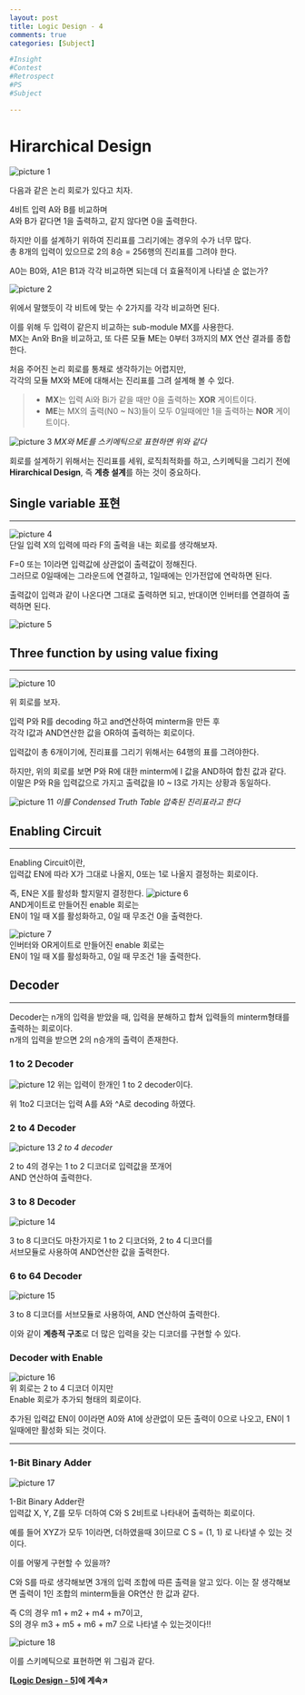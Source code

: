 ```yaml
---
layout: post
title: Logic Design - 4
comments: true
categories: [Subject]

#Insight
#Contest
#Retrospect
#PS
#Subject

---
```


# Hirarchical Design

![picture 1](../images/8028f20083b9dfe6270b230627360ce4b2a7f7edab1bc8c153dbcd6f6d3649b3.png)  

다음과 같은 논리 회로가 있다고 치자.

4비트 입력 A와 B를 비교하며  
A와 B가 같다면 1을 출력하고, 같지 않다면 0을 출력한다.

하지만 이를 설계하기 위하여 진리표를 그리기에는 경우의 수가 너무 많다.  
총 8개의 입력이 있으므로 2의 8승 = 256행의 진리표를 그려야 한다.

A0는 B0와, A1은 B1과 각각 비교하면 되는데 더 효율적이게 나타낼 순 없는가?

![picture 2](../images/43b855ae7b8326445e505ba87e1615f8e7f407b7a0a5eb356b04cef86dd843f8.png)  

위에서 말했듯이 각 비트에 맞는 수 2가지를 각각 비교하면 된다.

이를 위해 두 입력이 같은지 비교하는 sub-module MX를 사용한다.   
MX는 An와 Bn을 비교하고, 또 다른 모듈 ME는 0부터 3까지의 MX 연산 결과를 종합한다.

처음 주어진 논리 회로를 통채로 생각하기는 어렵지만,  
각각의 모듈 MX와 ME에 대해서는 진리표를 그려 설계해 볼 수 있다.


>- **MX**는 입력 Ai와 Bi가 같을 때만 0을 출력하는 **XOR** 게이트이다.
>- **ME**는 MX의 출력(N0 ~ N3)들이 모두 0일때에만 1을 출력하는 **NOR** 게이트이다.

![picture 3](../images/e5f75c754393f328c7383a8d398ebf2cbc855cdbcc7192d6c07f92d043e4c391.png)
*MX와 ME를 스키메틱으로 표현하면 위와 같다*
  
회로를 설계하기 위해서는 진리표를 세워, 로직최적화를 하고, 스키메틱을 그리기 전에  
**Hirarchical Design**, 즉 **계층 설계**를 하는 것이 중요하다.

Single variable 표현
---
---
![picture 4](../images/d7a30fcce2bb73bafd97057502a69b35bd60c004ccd52d58a12fc16730d2b42a.png)  
단일 입력 X의 입력에 따라 F의 출력을 내는 회로를 생각해보자.

F=0 또는 1이라면 입력값에 상관없이 출력값이 정해진다.  
그러므로 0일때에는 그라운드에 연결하고, 1일때에는 인가전압에 연락하면 된다.

출력값이 입력과 같이 나온다면 그대로 출력하면 되고, 반대이면 인버터를 연결하여 출력하면 된다.

![picture 5](../images/0152e78bf5cf01d82e3733c6c986be06487aa6ca5e8219c00ecc20746af0cdbf.png)  


Three function by using value fixing
---
---
![picture 10](../images/1a61b981f6fc8055f103b8d1c054933120095eff349575886a7c760b7943cd75.png)  

위 회로를 보자.

입력 P와 R를 decoding 하고 and연산하여 minterm을 만든 후  
각각 I값과 AND연산한 값을 OR하여 출력하는 회로이다.

입력값이 총 6개이기에, 진리표를 그리기 위해서는 64행의 표를 그려야한다.

하지만, 위의 회로를 보면 P와 R에 대한 minterm에 I 값을 AND하여 합친 값과 같다.  
이말은 P와 R을 입력값으로 가지고 출력값을 I0 ~ I3로 가지는 상황과 동일하다.

![picture 11](../images/69aabd679af9c866ee5dbfe1373106402e12efb09f49fd63bd15623d6ebfe3fb.png)
*이를 Condensed Truth Table 압축된 진리표라고 한다*



Enabling Circuit
---
---
Enabling Circuit이란,  
입력값 EN에 따라 X가 그대로 나올지, 0또는 1로 나올지 결정하는 회로이다.

즉, EN은 X를 활성화 할지말지 결정한다.
![picture 6](../images/7f6fd4be1c226eb73033e950e2be010634ad76ed7c82ae92c45efa5c6b706c51.png)  
AND게이트로 만들어진 enable 회로는  
EN이 1일 때 X를 활성화하고, 0일 때 무조건 0을 출력한다.

![picture 7](../images/1e46c84227f54df76faaa54d841b2ff5d5b7ecfc038969a1b445d81cf702b878.png)  
인버터와 OR게이트로 만들어진 enable 회로는  
EN이 1일 때 X를 활성화하고, 0일 때 무조건 1을 출력한다.


Decoder
---
---
Decoder는 n개의 입력을 받았을 때, 입력을 분해하고 합쳐 입력들의 minterm형태를 출력하는 회로이다.  
n개의 입력을 받으면 2의 n승개의 출력이 존재한다.

### 1 to 2 Decoder

![picture 12](../images/fc440553f04a86fd3264535a76964bfa589227b0db0aeaa6ceeeaedc4928c77a.png)
위는 입력이 한개인 1 to 2 decoder이다.

위 1to2 디코더는 입력 A를 A와 ^A로 decoding 하였다.

### 2 to 4 Decoder

![picture 13](../images/59b3ca357e67107c67b1f1b919e13721ae6fa2213d1cd4984a16861bf4334327.png)
*2 to 4 decoder*

2 to 4의 경우는 1 to 2 디코더로 입력값을 쪼개어  
AND 연산하여 출력한다.

### 3 to 8 Decoder
![picture 14](../images/265e5572103ae2b7e4435dfc29d55bdcd01ea5f5803d01120274ae34998d0f18.png)  

3 to 8 디코더도 마찬가지로 1 to 2 디코더와, 2 to 4 디코더를  
서브모듈로 사용하여 AND연산한 값을 출력한다.

### 6 to 64 Decoder

![picture 15](../images/57af1025f36c3d8cd087ee83b23e7872cc3c6600e28860cb1c6e25b83255a26a.png)  

3 to 8 디코더를 서브모듈로 사용하여,  AND 연산하여 출력한다.

이와 같이 **계층적 구조**로 더 많은 입력을 갖는 디코더를 구현할 수 있다.


### Decoder with Enable

![picture 16](../images/4d7a236cefa85431c62d01c82cc4d530c6e5c5d2aaec309a824db34375e8cb9e.png)  
위 회로는 2 to 4 디코더 이지만  
Enable 회로가 추가되 형태의 회로이다.

추가된 입력값 EN이 0이라면 A0와 A1에 상관없이 모든 출력이 0으로 나오고,
EN이 1일때에만 활성화 되는 것이다.

---

### 1-Bit Binary Adder

![picture 17](../images/8eb179de1ff3df52a4816fd5d1662e8e0eecfcae0ba1dfd540a699f4ce173073.png)  

1-Bit Binary Adder란  
입력값 X, Y, Z를 모두 더하여 C와 S 2비트로 나타내어 출력하는 회로이다.

예를 들어 XYZ가 모두 1이라면, 더하였을때 3이므로 C S = (1, 1) 로 나타낼 수 있는 것이다.

이를 어떻게 구현할 수 있을까?  

C와 S를 따로 생각해보면 3개의 입력 조합에 따른 출력을 알고 있다.
이는 잘 생각해보면 출력이 1인 조합의 minterm들을 OR연산 한 값과 같다.

즉 C의 경우 m1 + m2 + m4 + m7이고,  
S의 경우 m3 + m5 + m6 + m7 으로 나타낼 수 있는것이다!!

![picture 18](../images/6f8343aa2ddd84b57abe7e7dc74e8edb3f49262cc8afd25a89c9b8fee173a13f.png)  

이를 스키메틱으로 표현하면 위 그림과 같다.

**[[Logic Design - 5]](../2021-04/logicdesign5)에 계속↗**